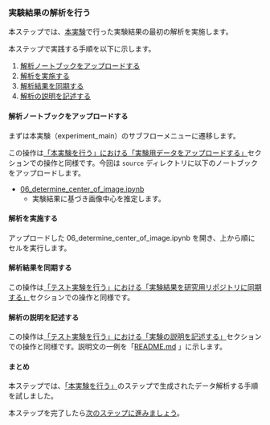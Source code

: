 ### 実験結果の解析を行う

本ステップでは、[本実験](./carry_out_main_experiment.md)で行った実験結果の最初の解析を実施します。
<!-- 本ステップでは以下を体験していただきます。 -->

<!-- * GIN-fork 公開リポジトリから解析用実験実行環境にデータをアップロードする。 -->

本ステップで実践する手順を以下に示します。

<!-- 1. [解析用の実験実行環境を構築する](#解析用の実験実行環境を構築する) -->
<!-- 1. [実験結果をインポートする](#実験結果をインポートする) -->
1. [解析ノートブックをアップロードする](#解析ノートブックをアップロードする)
1. [解析を実施する](#解析を実施する)
1. [解析結果を同期する](#解析結果を同期する)
1. [解析の説明を記述する](#解析の説明を記述する)

<!-- #### 解析用の実験実行環境を構築する

実験実行環境の構築手順は「テスト実験を行う」で実施した手順と同様です。以下を順に参照して実験実行環境の構築および初期セットアップを完了してください。

1. [テスト実験：実験実行環境を構築する](./carry_out_test_experiment.md#実験実行環境を構築する)
    * 今回は `first_analysis` をサブフロー名、`first_analysis_data` をデータディレクトリ名として設定します。
2. [テスト実験：実験パッケージの構成を用意する](./carry_out_test_experiment.md#実験パッケージの構成を用意する)
    * 今回は `First Analysis` を project_name 、`first_analysis` を project_slug として設定します。

実験実行環境の「実験パッケージの構成を用意」まで完了したら、実験サブフローメニューに遷移します。

#### 実験結果をインポートする

実験サブフローメニューにあるフロー中の「実験に利用するデータを用意する」をクリックし、データ準備用のノートブックに遷移します。今回は自身の研究用公開リポジトリからデータを取得しますので、「A：GIN-forkの公開リポジトリより取得」セクションのセルを実行します。すると「『GIN-forkに公開されているリポジトリからデータを用意する』の実行画面に遷移する」ボタンが出現します（下図参照）。

![](./images/research_flow_exp_prepare_data_a_after.png)

このボタンをクリックし、データ取得用ノートブック（下図）に遷移します。

![](./images/research_flow_ana_prepare_from_gin.png)

「1. 取込対象のリポジトリ指定」セクション中のセルを実行します。出現するフォームに取込対象のリポジトリの URL を指定します（下図参照）。今回はご自身の本チュートリアル用のリポジトリの URL を入力してください。

![](./images/research_flow_ana_prepare_from_gin_before_input.png)

URL 入力後、「入力完了」ボタンをクリックします。

「2. 実験名を選択」セクション中のセルを実行します。出現するフォームで実験パッケージ名（今回は`01_main_experiment`）を選択します。その後「入力完了」ボタンをクリックします。操作完了後は下図のようになります。

![](./images/research_flow_ana_prepare_from_gin_after_select_exp.png)

「3. 必要なデータを選択」セクション中のセルを実行します。出現するフォームで `output_data/05_arrange_data` ディレクトリ以下のデータを全て選択します（下図参照）。データを選択した状態で「選択完了」ボタンをクリックします。

![](./images/research_flow_ana_prepare_from_gin_selecting_data_1.png)

「4. 格納先を指定」セクション中のセルを実行します。出現するフォームでデータのアップロード先を入力します。今回は`input_data/01_main_experiment` ディレクトリに全て格納するように値を入力します（下図参照）。

![](./images/research_flow_ana_prepare_from_gin_input_dst_inputting.png)

入力後、「入力完了」ボタンをクリックします。

「5. データの取り込み」セクション中のセルを実行します。これにより以下の処理が行われます。

1. リポジトリへの追加準備
2. データ取得履歴を記録
3. 取得データの実データをダウンロード
4. 不要なデータを削除
5. 実行結果の保存の準備

「6. GIN-forkに実行結果を同期」セクション中のセルを実行し、研究用リポジトリに一連の処理結果を同期します。最後に実験フロートップページに遷移します。
 -->
#### 解析ノートブックをアップロードする

まずは本実験（experiment_main）のサブフローメニューに遷移します。

この操作は[「本実験を行う」における「実験用データをアップロードする」](./carry_out_main_experiment.md#実験用データをアップロードする)セクションでの操作と同様です。今回は `source` ディレクトリに以下のノートブックをアップロードします。

* [06_determine_center_of_image.ipynb](../../../data/02_basic/02_first_analysis/source/06_determine_center_of_image.ipynb)
    * 実験結果に基づき画像中心を推定します。
<!-- ログメッセージとして以下を入力します。

```markdown
upload a notebook of the first analysis for a tutorial
``` -->

#### 解析を実施する

アップロードした 06_determine_center_of_image.ipynb を開き、上から順にセルを実行します。

#### 解析結果を同期する

この操作は[「テスト実験を行う」における「実験結果を研究用リポジトリに同期する」](./carry_out_test_experiment.md#実験結果を研究用リポジトリに同期する)セクションでの操作と同様です。
<!-- 前節の各ノートブック実行ごとに途中結果を同期するのが良いでしょう。今回は各ノートブックの実行後の途中結果の同期時に下表のようにログメッセージを入力します。

|ノートブック|ログメッセージ|
|:---|:---|
| `06_determine_center_of_image` | `execute a notebook which determines the center of image` | -->

#### 解析の説明を記述する

この操作は[「テスト実験を行う」における「実験の説明を記述する」](./carry_out_test_experiment.md#実験の説明を記述する)セクションでの操作と同様です。説明文の一例を「[README.md](../../../data/02_basic/02_first_analysis/docs/README.md) 」に示します。

<!-- #### 解析を終了し、解析用の実験実行環境を削除する

この操作は[「テスト実験を行う」における「実験を終了し、実験実行環境を削除する」](./carry_out_test_experiment.md#実験を終了し、実験実行環境を削除する)セクションでの操作と同様です。 -->

#### まとめ

本ステップでは、[「本実験を行う」](./carry_out_main_experiment.md)のステップで生成されたデータ解析する手順を試しました。

<!-- * GIN-fork 公開リポジトリから解析用実験実行環境にデータをアップロードする。 -->

本ステップを完了したら[次のステップに進みましょう](./carry_out_further_analyses.md)。
